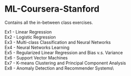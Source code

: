 # ML-Coursera-Stanford

Contains all the in-between class exercises.

Ex1 - Linear Regression\
Ex2 - Logistic Regression\
Ex3 - Multi-class Classification and Neural Networks\
Ex4 - Neural Networks Learning\
Ex5 - Regularized Linear Regression and Bias v.s. Variance\
Ex6 - Support Vector Machines\
Ex7 - K-means Clustering and Principal Component Analysis\
Ex8 - Anomaly Detection and Recommender Systems\
